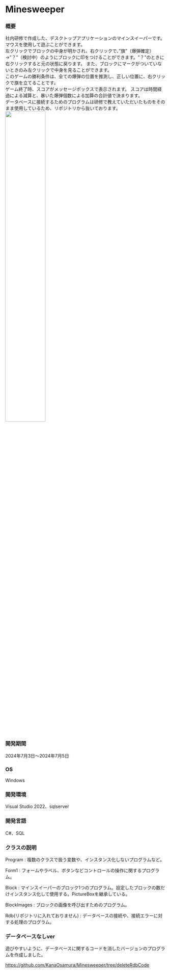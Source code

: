 # Minesweeper
### 概要

社内研修で作成した、デスクトップアプリケーションのマインスイーパーです。
マウスを使用して遊ぶことができます。  
左クリックでブロックの中身が明かされ、右クリックで、”旗”（爆弾確定）→”？”（検討中）のようにブロックに印をつけることができます。"？"のときに右クリックすると元の状態に戻ります。
また、ブロックにマークがついていないときのみ左クリックで中身を見ることができます。  
このゲームの勝利条件は、全ての爆弾の位置を推測し、正しい位置に、右クリックで旗を立てることです。  
ゲーム終了時、スコアがメッセージボックスで表示されます。
スコアは時間経過による減算と、暴いた爆弾個数による加算の合計値で決まります。  
データベースに接続するためのプログラムは研修で教えていただいたものをそのまま使用しているため、リポジトリから抜いております。
<img src = "https://github.com/user-attachments/assets/d77ca9f8-a6f6-4399-8af7-c690163a9dc0" width="50%">

### 開発期間
‎2024‎年‎7‎月‎3‎日～‎2024‎年‎7‎月‎5‎日

### OS
Windows

### 開発環境
Visual Studio 2022、sqlserver

### 開発言語
C#、SQL

### クラスの説明
Program : 複数のクラスで扱う変数や、インスタンス化しないプログラムなど。

Form1 : フォームやラベル、ボタンなどコントロールの操作に関するプログラム。

Block : マインスイーパーのブロック1つのプログラム。設定したブロックの数だけインスタンス化して使用する。PictureBoxを継承している。

BlockImages : ブロックの画像を呼び出すためのプログラム。

Rdb(リポジトリに入れておりません) : データベースの接続や、接続エラーに対する処理のプログラム。

### データベースなしver
遊びやすいように、データベースに関するコードを消したバージョンのプログラムを作成しました。

https://github.com/KanaOsamura/Minesweeper/tree/deleteRdbCode
